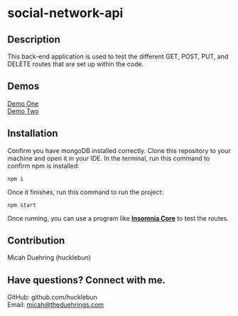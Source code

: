 # social-network-api

## Description
This back-end application is used to test the different GET, POST, PUT, and DELETE routes that are set up within the code.

## Demos
[Demo One](https://drive.google.com/file/d/1bjzgC1R0nzx0_Z3JXCj2ZN7dCRQiDMah/view?usp=sharing)
<br/>
[Demo Two](https://drive.google.com/file/d/1LOwA6rpZHpfeIhUfC3GPX9y3E8bKtanJ/view?usp=sharing)

## Installation
Confirm you have mongoDB installed correctly. Clone this repository to your machine and open it in your IDE. In the terminal, run this command to confirm npm is installed:

```
npm i
```

Once it finishes, run this command to run the project:

```
npm start
```

Once running, you can use a program like [**Insomnia Core**](https://insomnia.rest/) to test the routes.

## Contribution
Micah Duehring (hucklebun)

## Have questions? Connect with me.
GitHub: github.com/hucklebun<br>
Email: micah@theduehrings.com    

